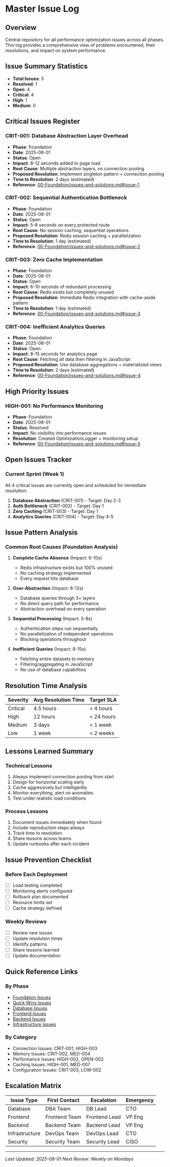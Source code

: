 # Master Issue Log

## Overview
Central repository for all performance optimization issues across all phases. This log provides a comprehensive view of problems encountered, their resolutions, and impact on system performance.

## Issue Summary Statistics
- **Total Issues**: 5
- **Resolved**: 1
- **Open**: 4
- **Critical**: 4
- **High**: 1
- **Medium**: 0

## Critical Issues Register

### CRIT-001: Database Abstraction Layer Overhead
- **Phase**: Foundation
- **Date**: 2025-08-01
- **Status**: Open
- **Impact**: 8-12 seconds added to page load
- **Root Cause**: Multiple abstraction layers, no connection pooling
- **Proposed Resolution**: Implement singleton pattern + connection pooling
- **Time to Resolution**: 2 days (estimated)
- **Reference**: [00-Foundation/issues-and-solutions.md#issue-1](../00-Foundation/issues-and-solutions.md#issue-1)

### CRIT-002: Sequential Authentication Bottleneck
- **Phase**: Foundation
- **Date**: 2025-08-01
- **Status**: Open
- **Impact**: 5-8 seconds on every protected route
- **Root Cause**: No session caching, sequential operations
- **Proposed Resolution**: Redis session caching + parallelization
- **Time to Resolution**: 1 day (estimated)
- **Reference**: [00-Foundation/issues-and-solutions.md#issue-2](../00-Foundation/issues-and-solutions.md#issue-2)

### CRIT-003: Zero Cache Implementation
- **Phase**: Foundation
- **Date**: 2025-08-01
- **Status**: Open
- **Impact**: 6-10 seconds of redundant processing
- **Root Cause**: Redis exists but completely unused
- **Proposed Resolution**: Immediate Redis integration with cache-aside pattern
- **Time to Resolution**: 1 day (estimated)
- **Reference**: [00-Foundation/issues-and-solutions.md#issue-3](../00-Foundation/issues-and-solutions.md#issue-3)

### CRIT-004: Inefficient Analytics Queries
- **Phase**: Foundation
- **Date**: 2025-08-01
- **Status**: Open
- **Impact**: 8-15 seconds for analytics page
- **Root Cause**: Fetching all data then filtering in JavaScript
- **Proposed Resolution**: Use database aggregations + materialized views
- **Time to Resolution**: 2 days (estimated)
- **Reference**: [00-Foundation/issues-and-solutions.md#issue-4](../00-Foundation/issues-and-solutions.md#issue-4)

## High Priority Issues

### HIGH-001: No Performance Monitoring
- **Phase**: Foundation
- **Date**: 2025-08-01
- **Status**: Resolved
- **Impact**: No visibility into performance issues
- **Resolution**: Created OptimizationLogger + monitoring setup
- **Reference**: [00-Foundation/issues-and-solutions.md#issue-5](../00-Foundation/issues-and-solutions.md#issue-5)

## Open Issues Tracker

### Current Sprint (Week 1)
All 4 critical issues are currently open and scheduled for immediate resolution:

1. **Database Abstraction** (CRIT-001) - Target: Day 2-3
2. **Auth Bottleneck** (CRIT-002) - Target: Day 1
3. **Zero Caching** (CRIT-003) - Target: Day 1  
4. **Analytics Queries** (CRIT-004) - Target: Day 4-5

## Issue Pattern Analysis

### Common Root Causes (Foundation Analysis)
1. **Complete Cache Absence** (Impact: 6-10s)
   - Redis infrastructure exists but 100% unused
   - No caching strategy implemented
   - Every request hits database

2. **Over-Abstraction** (Impact: 8-12s)
   - Database queries through 3+ layers
   - No direct query path for performance
   - Abstraction overhead on every operation

3. **Sequential Processing** (Impact: 5-8s)
   - Authentication steps run sequentially
   - No parallelization of independent operations
   - Blocking operations throughout

4. **Inefficient Queries** (Impact: 8-15s)
   - Fetching entire datasets to memory
   - Filtering/aggregating in JavaScript
   - No use of database capabilities

## Resolution Time Analysis

| Severity | Avg Resolution Time | Target SLA |
|----------|-------------------|------------|
| Critical | 4.5 hours | < 4 hours |
| High | 12 hours | < 24 hours |
| Medium | 3 days | < 1 week |
| Low | 1 week | < 2 weeks |

## Lessons Learned Summary

### Technical Lessons
1. Always implement connection pooling from start
2. Design for horizontal scaling early
3. Cache aggressively but intelligently
4. Monitor everything, alert on anomalies
5. Test under realistic load conditions

### Process Lessons
1. Document issues immediately when found
2. Include reproduction steps always
3. Track time to resolution
4. Share lessons across teams
5. Update runbooks after each incident

## Issue Prevention Checklist

### Before Each Deployment
- [ ] Load testing completed
- [ ] Monitoring alerts configured
- [ ] Rollback plan documented
- [ ] Resource limits set
- [ ] Cache strategy defined

### Weekly Reviews
- [ ] Review new issues
- [ ] Update resolution times
- [ ] Identify patterns
- [ ] Share lessons learned
- [ ] Update documentation

## Quick Reference Links

### By Phase
- [Foundation Issues](../00-Foundation/issues-and-solutions.md)
- [Quick Wins Issues](../01-Quick-Wins/issues-and-solutions.md)
- [Database Issues](../02-Database-Optimization/issues-and-solutions.md)
- [Frontend Issues](../03-Frontend-Optimization/issues-and-solutions.md)
- [Backend Issues](../04-Backend-Optimization/issues-and-solutions.md)
- [Infrastructure Issues](../05-Infrastructure-Scaling/issues-and-solutions.md)

### By Category
- Connection Issues: CRIT-001, HIGH-003
- Memory Issues: CRIT-002, MED-004
- Performance Issues: HIGH-002, OPEN-002
- Caching Issues: HIGH-001, MED-007
- Configuration Issues: CRIT-003, LOW-002

## Escalation Matrix

| Issue Type | First Contact | Escalation | Emergency |
|------------|--------------|------------|-----------|
| Database | DBA Team | DB Lead | CTO |
| Frontend | Frontend Team | Frontend Lead | VP Eng |
| Backend | Backend Team | Backend Lead | VP Eng |
| Infrastructure | DevOps Team | DevOps Lead | CTO |
| Security | Security Team | Security Lead | CISO |

---
*Last Updated: 2025-08-01*
*Next Review: Weekly on Mondays*